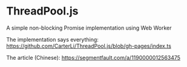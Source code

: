 # ThreadPool.js
A simple non-blocking Promise implementation using Web Worker

The implementation says everything: https://github.com/CarterLi/ThreadPool.js/blob/gh-pages/index.ts

The article (Chinese): https://segmentfault.com/a/1190000012563475
